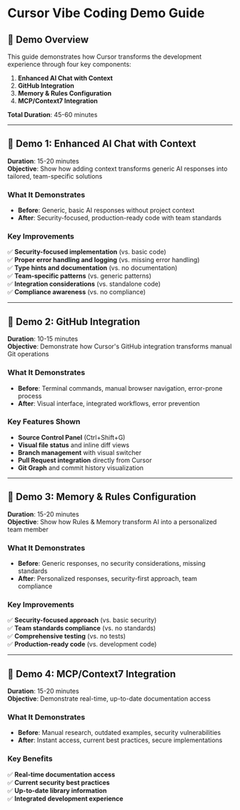 # Cursor Vibe Coding Demo Guide

## 🎯 Demo Overview

This guide demonstrates how Cursor transforms the development experience through four key components:
1. **Enhanced AI Chat with Context**
2. **GitHub Integration** 
3. **Memory & Rules Configuration**
4. **MCP/Context7 Integration**

**Total Duration**: 45-60 minutes

---

## 🚀 Demo 1: Enhanced AI Chat with Context

**Duration**: 15-20 minutes  
**Objective**: Show how adding context transforms generic AI responses into tailored, team-specific solutions

### What It Demonstrates
- **Before**: Generic, basic AI responses without project context
- **After**: Security-focused, production-ready code with team standards

### Key Improvements
✅ **Security-focused implementation** (vs. basic code)  
✅ **Proper error handling and logging** (vs. missing error handling)  
✅ **Type hints and documentation** (vs. no documentation)  
✅ **Team-specific patterns** (vs. generic patterns)  
✅ **Integration considerations** (vs. standalone code)  
✅ **Compliance awareness** (vs. no compliance)  

---

## 🔗 Demo 2: GitHub Integration

**Duration**: 10-15 minutes  
**Objective**: Demonstrate how Cursor's GitHub integration transforms manual Git operations

### What It Demonstrates
- **Before**: Terminal commands, manual browser navigation, error-prone process
- **After**: Visual interface, integrated workflows, error prevention

### Key Features Shown
- **Source Control Panel** (Ctrl+Shift+G)
- **Visual file status** and inline diff views
- **Branch management** with visual switcher
- **Pull Request integration** directly from Cursor
- **Git Graph** and commit history visualization

---

## 🧠 Demo 3: Memory & Rules Configuration

**Duration**: 15-20 minutes  
**Objective**: Show how Rules & Memory transform AI into a personalized team member

### What It Demonstrates
- **Before**: Generic responses, no security considerations, missing standards
- **After**: Personalized responses, security-first approach, team compliance

### Key Improvements
✅ **Security-focused approach** (vs. basic security)  
✅ **Team standards compliance** (vs. no standards)  
✅ **Comprehensive testing** (vs. no tests)  
✅ **Production-ready code** (vs. development code)  

---

## 🔌 Demo 4: MCP/Context7 Integration

**Duration**: 15-20 minutes  
**Objective**: Demonstrate real-time, up-to-date documentation access

### What It Demonstrates
- **Before**: Manual research, outdated examples, security vulnerabilities
- **After**: Instant access, current best practices, secure implementations

### Key Benefits
✅ **Real-time documentation access**  
✅ **Current security best practices**  
✅ **Up-to-date library information**  
✅ **Integrated development experience**  





